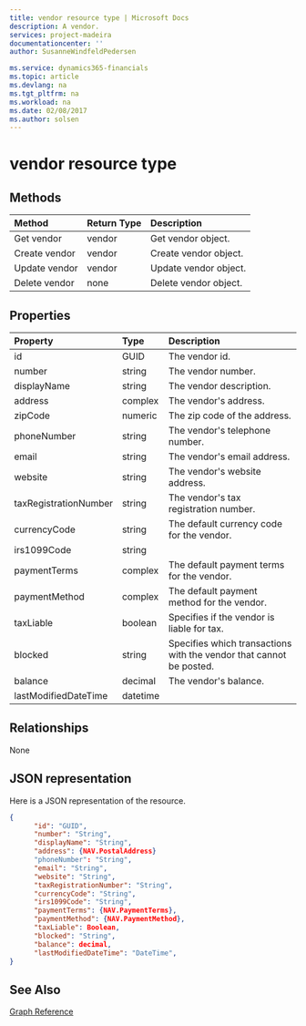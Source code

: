 ```yaml
---
title: vendor resource type | Microsoft Docs
description: A vendor.
services: project-madeira
documentationcenter: ''
author: SusanneWindfeldPedersen

ms.service: dynamics365-financials
ms.topic: article
ms.devlang: na
ms.tgt_pltfrm: na
ms.workload: na
ms.date: 02/08/2017
ms.author: solsen
---
```


# vendor resource type

## Methods

| Method       | Return Type  |Description|
|:---------------|:--------|:----------|
|Get vendor|vendor|Get vendor object.|
|Create vendor|vendor|Create vendor object.|
|Update vendor|vendor|Update vendor object.|
|Delete vendor|none|Delete vendor object.|

## Properties
| Property	   | Type	|Description|
|:---------------|:--------|:----------|
|id|GUID|The vendor id.|
|number|string|The vendor number.|
|displayName|string|The vendor description.|
|address|complex|The vendor's address.|
|zipCode|numeric|The zip code of the address.|
|phoneNumber|string|The vendor's telephone number.|
|email|string|The vendor's email address.|
|website|string|The vendor's website address.|
|taxRegistrationNumber|string|The vendor's tax registration number.|
|currencyCode|string|The default currency code for the vendor.|
|irs1099Code|string||
|paymentTerms|complex|The default payment terms for the vendor.|
|paymentMethod|complex|The default payment method for the vendor.|
|taxLiable|boolean|Specifies if the vendor is liable for tax.|
|blocked|string|Specifies which transactions with the vendor that cannot be posted.|
|balance|decimal|The vendor's balance.|
|lastModifiedDateTime|datetime||  


## Relationships
None

## JSON representation

Here is a JSON representation of the resource.


```json
{
      "id": "GUID",
      "number": "String",
      "displayName": "String",
      "address": {NAV.PostalAddress}
      "phoneNumber": "String",
      "email": "String",
      "website": "String",
      "taxRegistrationNumber": "String",
      "currencyCode": "String",
      "irs1099Code": "String",
      "paymentTerms": {NAV.PaymentTerms},
      "paymentMethod": {NAV.PaymentMethod},
      "taxLiable": Boolean,
      "blocked": "String",
      "balance": decimal,
      "lastModifiedDateTime": "DateTime",
}

```

## See Also
[Graph Reference](graph-reference.md)  